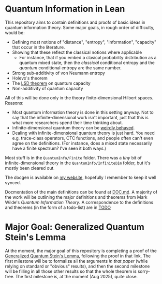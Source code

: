 # Quantum Information in Lean

This repository aims to contain definitions and proofs of basic ideas in quantum information theory. Some major goals, in rough order of difficulty, would be:
 * Defining most notions of "distance", "entropy", "information", "capacity" that occur in the literature.
 * Showing that these reflect the classical notions where applicable
   * For instance, that if you embed a clasical probability distribution as a quantum mixed state, then the _classical_ conditional entropy and the _quantum_ conditional entropy are the same number.
 * Strong sub-additivity of von Neumann entropy
 * Holevo's theorem
 * The [LSD theorem](https://en.wikipedia.org/wiki/Quantum_capacity#Hashing_bound_for_Pauli_channels) on quantum capacity
 * Non-additivity of quantum capacity

All of this will be done only in the theory finite-dimensional Hilbert spaces. Reasons:
* Most quantum information theory is done in this setting anyway. Not to say that the infinite-dimensional work isn't important, just that this is what more researchers spend their time thinking about.
* Infinite-dimensional quantum theory can be [weirdly behaved](https://en.wikipedia.org/wiki/Connes_embedding_problem).
* Dealing with infinite-dimensional quantum theory is just hard. You need e.g. trace-class operators, CTC functions, and people often can't even agree on the definitions. (For instance, does a mixed state necessarily have a finite spectrum? I've seen it both ways.)

Most stuff is in the `QuantumInfo/Finite` folder. There was a _tiny_ bit of infinite-dimensional theory in the `QuantumInfo/InfiniteDim` folder, but it's mostly been cleared out.

The docgen is available on [my website](https://ohaithe.re/Lean-QuantumInfo/QuantumInfo.html), hopefully I remember to keep it well synced.

[comment]: # (Note to self, instructions for building docs: `rm -rf .lake/build/doc/QuantumInfo* .lake/build/doc/ClassicalInfo*; lake -R -Kenv=dev build ClassicalInfo:docs QuantumInfo:doc`. In order to view them, `cd .lake/build/doc; python3 -m http.server`.)

Docmentation of the main definitions can be found at [DOC.md](./DOC.md). A majority of the work will be outlining the major definitions and theorems from Mark Wilde's _Quantum Information Theory_. A correspondence to the definitions and theorems (in the form of a todo-list) are in [TODO](./TODO.md)

# Major Goal: Generalized Quantum Stein's Lemma

At the moment, the major goal of this repository is completing a proof of the [Generalized Quantum Stein's Lemma](https://arxiv.org/abs/2408.02722v1), following the proof in that link. The first milestone will be to formalize all the arguments _in that paper_ (while relying on standard or "obvious" results), and then the second milestone will be filling in all those other results so that the whole theorem is sorry-free. The first milestone is, at the moment (Aug 2025), quite close.
